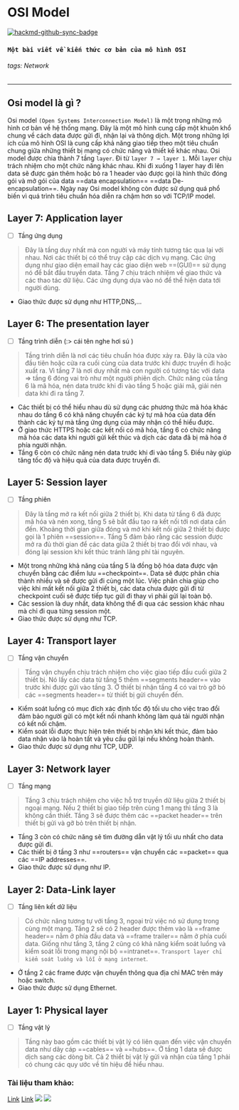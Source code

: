 # OSI Model

[![hackmd-github-sync-badge](https://hackmd.io/fxHf-JxVSfi-F3C61j60Ow/badge)](https://hackmd.io/fxHf-JxVSfi-F3C61j60Ow)

### `Một bài viết về kiến thức cơ bản của mô hình OSI`
###### tags: Network
---
## Osi model là gì ?
Osi model `(Open Systems Interconnection Model)` là một trong những mô hình cơ bản về hệ thống mạng. Đây là một mô hình cung cấp một khuôn khổ chung về cách data được gửi đi, nhận lại và thông dịch.
Một trong những lợi ích của mô hình OSI là cung cấp khả năng giao tiếp theo một tiêu chuẩn chung giữa những thiết bị mạng có chức năng và thiết kế khác nhau.
Osi model được chia thành 7 tầng `layer`. Đi từ `layer 7 → layer 1`. Mỗi `layer` chịu trách nhiệm cho một chức năng khác nhau.
Khi đi xuống 1 layer hay đi lên data sẽ được gán thêm hoặc bỏ ra 1 header vào được gọi là hình thức đóng gói và mở gói của data ==data encapsulation== ==data De-encapsulation==.
Ngày nay Osi model không còn được sử dụng quá phổ biến vì quá trình tiêu chuẩn hóa diễn ra chậm hơn so với TCP/IP model. 
## Layer 7: Application layer 
- [ ] Tầng ứng dụng
 
> Đây là tầng duy nhất mà con người và máy tính tương tác qua lại với nhau. Nơi các thiết bị có thể truy cập các dịch vụ mạng. Các ứng dụng như giao diện email hay các giao diện web ==(GUI)== sử dụng nó để bắt đầu truyền data. Tầng 7 chịu trách nhiệm về giao thức và các thao tác dữ liệu. Các ứng dụng dựa vào nó để thể hiện data tới người dùng.
- Giao thức được sử dụng như HTTP,DNS,...
## Layer 6: The presentation layer
- [ ] Tầng trình diễn (:> cái tên nghe hơi sú )
> Tầng trình diễn là nơi các tiêu chuẩn hóa được xảy ra. Đây là cửa vào đầu tiên hoặc cửa ra cuối cùng của data trước khi được truyền đi hoặc xuất ra. Vì tầng 7 là nơi duy nhất mà con người có tương tác với data => tầng 6 đóng vai trò như một người phiên dịch. Chức năng của tầng 6 là mã hóa, nén data trước khi đi vào tầng 5 hoặc giải mã, giải nén data khi đi ra tầng 7.
- Các thiết bị có thể hiểu nhau dù sử dụng các phương thức mã hóa khác nhau do tầng 6 có khả năng chuyển các ký tự mã hóa của data đến thành các ký tự mà tầng ứng dụng của máy nhận có thể hiểu được.
- Ở giao thức HTTPS hoặc các kết nối có mã hóa, tầng 6 có chức năng mã hóa các data khi người gửi kết thúc và dịch các data đã bị mã hóa ở phía người nhận.
- Tầng 6 còn có chức năng nén data trước khi đi vào tầng 5. Điều này giúp tăng tốc độ và hiệu quả của data được truyền đi.
## Layer 5: Session layer 
- [ ] Tầng phiên 
>Đây là tầng mở ra kết nối giữa 2 thiết bị. Khi data từ tầng 6 đã được mã hóa và nén xong, tầng 5 sẽ bắt đầu tạo ra kết nối tới nơi data cần đến. Khoảng thời gian giữa đóng và mở khi kết nối giữa 2 thiết bị được gọi là 1 phiên ==session==. Tầng 5 đảm bảo rằng các session được mở ra đủ thời gian để các data giữa 2 thiết bị trao đổi với nhau, và đóng lại session khi kết thúc tránh lãng phí tài nguyên.
- Một trong những khả năng của tầng 5 là đồng bộ hóa data được vận chuyển bằng các điểm lưu ==checkpoint==. Data sẽ được phân chia thành nhiều và sẽ được gửi đi cùng một lúc. Việc phân chia giúp cho việc khi mất kết nối giữa 2 thiết bị, các data chưa được gửi đi từ checkpoint cuối sẽ được tiếp tục gửi đi thay vì phải gửi lại toàn bộ.
- Các session là duy nhất, data không thể đi qua các session khác nhau mà chỉ đi qua từng session một.
- Giao thức được sử dụng như TCP.
## Layer 4: Transport layer
- [ ] Tầng vận chuyển
> Tầng vận chuyển chịu trách nhiệm cho việc giao tiếp đầu cuối giữa 2 thiết bị. Nó lấy các data từ tầng 5 thêm ==segments header==  vào trước khi được gửi vào tầng 3. Ở thiết bị nhận tầng 4 có vai trò gỡ bỏ các ==segments header== từ thiết bị gửi chuyển đến. 
- Kiểm soát luồng có mục đích xác định tốc độ tối ưu cho việc trao đổi đảm bảo người gửi có một kết nối nhanh không làm quá tải người nhận có kết nối chậm.
- Kiểm soát lỗi được thực hiện trên thiết bị nhận khi kết thúc, đảm bảo data nhận vào là hoàn tất và yêu cầu gửi lại nếu không hoàn thành.
- Giao thức được sử dụng như TCP, UDP.
## Layer 3: Network layer
- [ ] Tầng mạng
> Tầng 3 chịu trách nhiệm cho việc hỗ trợ truyền dữ liệu giữa 2 thiết bị ngoại mạng. Nếu 2 thiết bị giao tiếp trên cùng 1 mạng thì tầng 3 là không cần thiết. Tầng 3 sẽ được thêm các ==packet header== trên thiết bị gửi và gỡ bỏ trên thiết bị nhận.
- Tầng 3 còn có chức năng sẽ tìm đường dẫn vật lý tối ưu nhất cho data được gửi đi.
- Các thiết bị ở tầng 3 như ==routers== vận chuyển các ==packet== qua các ==IP addresses==.
- Giao thức được sử dụng như IP.
## Layer 2: Data-Link layer
- [ ] Tầng liên kết dữ liệu
> Có chức năng tương tự với tầng 3, ngoại trừ việc nó sử dụng trong cùng một mạng. Tầng 2 sẽ có 2 header được thêm vào là ==frame header== nằm ở phía đầu data và ==frame trailer== nằm ở phía cuối data. Giống như tầng 3, tầng 2 cũng có khả năng kiểm soát luồng và kiểm soát lỗi trong mạng nội bộ ==intranet==.
`Transport layer chỉ kiểm soát luồng và lỗi ở mạng internet`.
- Ở tầng 2 các frame được vận chuyển thông qua địa chỉ MAC trên máy hoặc switch.
- Giao thức được sử dụng Ethernet.
## Layer 1: Physical layer
- [ ] Tầng vật lý
> Tầng này bao gồm các thiết bị vật lý có liên quan đến việc vận chuyển data như dây cáp ==cables== và ==hubs==. Ở tầng 1 data sẽ được dịch sang các dòng bit. Cả 2 thiết bị vật lý gửi và nhận của tầng 1 phải có chung các quy ước về tín hiệu để hiểu nhau.
### Tài liệu tham khảo: 
[Link](https://www.cloudflare.com/learning/ddos/glossary/open-systems-interconnection-model-osi/)
[Link](https://www.cloudflare.com/learning/network-layer/what-is-the-network-layer/#:~:text=Network%20layer%3A%20Handles%20the%20routing,devices%20on%20the%20same%20network.)
![](https://i.imgur.com/5B3ZlLN.png)
![](https://i.imgur.com/Tc2iQnc.png)



